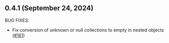 ## 0.4.1 (September 24, 2024)

BUG FIXES:

* Fix conversion of unknown or null collections to empty in nested objects ([#161](https://github.com/starburstdata/terraform-plugin-codegen-framework/issues/161))

